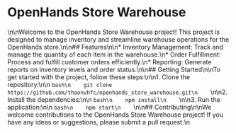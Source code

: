 # OpenHands Store Warehouse
\n\nWelcome to the OpenHands Store Warehouse project! This project is designed to manage inventory and streamline warehouse operations for the OpenHands store.\n\n## Features\n\n*   Inventory Management: Track and manage the quantity of each item in the warehouse.\n*   Order Fulfillment: Process and fulfill customer orders efficiently.\n*   Reporting: Generate reports on inventory levels and order status.\n\n## Getting Started\n\nTo get started with the project, follow these steps:\n\n1.  Clone the repository:\n\n    ```bash\n    git clone https://github.com/thaonvhfc/openhands_store_warehouse.git\n    ```\n\n2.  Install the dependencies:\n\n    ```bash\n    npm install\n    ```\n\n3.  Run the application:\n\n    ```bash\n    npm start\n    ```\n\n## Contributing\n\nWe welcome contributions to the OpenHands Store Warehouse project! If you have any ideas or suggestions, please submit a pull request.\n